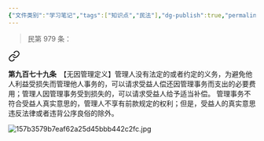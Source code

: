 ```yaml
---
{"文件类别":"学习笔记","tags":["知识点","民法"],"dg-publish":true,"permalink":"/学习笔记studyup/民法总论/无因管理/","dgPassFrontmatter":true,"created":"2024-10-14T15:44:34.347+08:00","updated":"2024-12-01T16:46:47.973+08:00"}
---
```


 >民第 979 条：
<div class="transclusion internal-embed is-loaded"><a class="markdown-embed-link" href="/////#t979" aria-label="Open link"><svg xmlns="http://www.w3.org/2000/svg" width="24" height="24" viewBox="0 0 24 24" fill="none" stroke="currentColor" stroke-width="2" stroke-linecap="round" stroke-linejoin="round" class="svg-icon lucide-link"><path d="M10 13a5 5 0 0 0 7.54.54l3-3a5 5 0 0 0-7.07-7.07l-1.72 1.71"></path><path d="M14 11a5 5 0 0 0-7.54-.54l-3 3a5 5 0 0 0 7.07 7.07l1.71-1.71"></path></svg></a><div class="markdown-embed">



**第九百七十九条**　【无因管理定义】管理人没有法定的或者约定的义务，为避免他人利益受损失而管理他人事务的，可以请求受益人偿还因管理事务而支出的必要费用；管理人因管理事务受到损失的，可以请求受益人给予适当补偿。
管理事务不符合受益人真实意思的，管理人不享有前款规定的权利；但是，受益人的真实意思违反法律或者违背公序良俗的除外。 

</div></div>

![157b3579b7eaf62a25d45bbb442c2fc.jpg](/img/user/%E8%BF%90%E8%A1%8C%E6%9D%82/%E9%99%84%E4%BB%B6/157b3579b7eaf62a25d45bbb442c2fc.jpg)